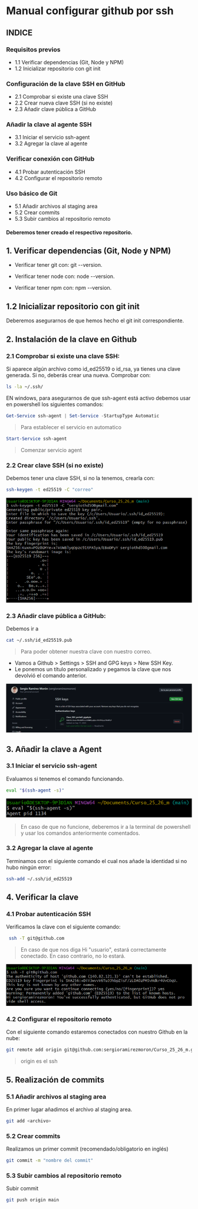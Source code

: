 # Manual configurar github por ssh

## INDICE

### Requisitos previos

- 1.1 Verificar dependencias (Git, Node y NPM)
- 1.2 Inicializar repositorio con git init

### Configuración de la clave SSH en GitHub

- 2.1 Comprobar si existe una clave SSH
- 2.2 Crear nueva clave SSH (si no existe)
- 2.3 Añadir clave pública a GitHub

### Añadir la clave al agente SSH

- 3.1 Iniciar el servicio ssh-agent
- 3.2 Agregar la clave al agente

### Verificar conexión con GitHub

- 4.1 Probar autenticación SSH
- 4.2 Configurar el repositorio remoto

### Uso básico de Git

- 5.1 Añadir archivos al staging area
- 5.2 Crear commits
- 5.3 Subir cambios al repositorio remoto

#### Deberemos tener creado el respectivo repositorio.

## 1. Verificar dependencias (Git, Node y NPM)

- Verificar tener git con: git --version.

- Verificar tener node con: node --version.

- Verificar tener npm con: npm --version.

## 1.2 Inicializar repositorio con git init

Deberemos asegurarnos de que hemos hecho el git init correspondiente.

## 2. Instalación de la clave en Github

### 2.1 Comprobar si existe una clave SSH:

Si aparece algún archivo como id_ed25519 o id_rsa, ya tienes una clave generada.
Si no, deberás crear una nueva.
Comprobar con:

```bash
ls -la ~/.ssh/
```

EN windows, para asegurarnos de que ssh-agent está activo debemos usar en powershell los siguientes comandos:

```powershell
Get-Service ssh-agent | Set-Service -StartupType Automatic
```

> Para establecer el servicio en automatico

```powershell
Start-Service ssh-agent
```

> Comenzar servicio agent

### 2.2 Crear clave SSH (si no existe)

Debemos tener una clave SSH, si no la tenemos, crearla con:

```bash
ssh-keygen -t ed25519 -C "correo"
```

![imagen ssh](/img/keygen.png)

### 2.3 Añadir clave pública a GitHub:

Debemos ir a

```bash
cat ~/.ssh/id_ed25519.pub
```

> Para poder obtener nuestra clave con nuestro correo.

- Vamos a Github > Settings > SSH and GPG keys > New SSH Key.
- Le ponemos un título personalizado y pegamos la clave que nos devolvió el comando anterior.

![imagen ssh](/img/keygit.png)

## 3. Añadir la clave a Agent

### 3.1 Iniciar el servicio ssh-agent

Evaluamos si tenemos el comando funcionando.

```bash
eval "$(ssh-agent -s)"
```

![imagen ssh](/img/eval.png)

> En caso de que no funcione, deberemos ir a la terminal de powershell y usar los comandos anteriormente comentados.

### 3.2 Agregar la clave al agente

Terminamos con el siguiente comando el cual nos añade la identidad si no hubo ningún error:

```bash
ssh-add ~/.ssh/id_ed25519
```

## 4. Verificar la clave

### 4.1 Probar autenticación SSH

Verificamos la clave con el siguiente comando:

```bash
 ssh -T git@github.com
```

> En caso de que nos diga Hi "usuario", estará correctamente conectado. En caso contrario, no lo estará.

![imagen ssh](/img/githubT.png)

### 4.2 Configurar el repositorio remoto

Con el siguiente comando estaremos conectados con nuestro Github en la nube:

```bash
git remote add origin git@github.com:sergioramirezmoron/Curso_25_26_m.git
```

> origin es el ssh

## 5. Realización de commits

### 5.1 Añadir archivos al staging area

En primer lugar añadimos el archivo al staging area.

```bash
git add <archivo>
```

### 5.2 Crear commits

Realizamos un primer commit (recomendado/obligatorio en inglés)

```bash
git commit -m "nombre del commit"
```

### 5.3 Subir cambios al repositorio remoto

Subir commit

```bash
git push origin main
```
